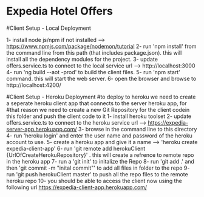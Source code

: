 # Expedia Hotel Offers 


#Client Setup - Local Deployment

1- install node js/npm if not installed --> https://www.npmjs.com/package/nodemon/tutorial 
2- run 'npm install' from the command line from this path (that includes package.json). this will install all the 
dependency modules for the project.
3- update offers.service.ts to connect to the local service url --> http://localhost:3000
4- run 'ng build --aot -prod' to build the client files.
5- run 'npm start' command. this will start the web server. 
6- open the browser and browse to http://localhost:4200/ 

#Client Setup - Heroku Deployment
#to deploy to heroku we need to create a seperate heroku client app that connects to the server heroku app, for
#that reason we need to create a new Git Repository for the client codein this folder and push the client code to it
1- install heroku toolset
2- update offers.service.ts to connect to the heroku service url --> https://expedia-server-app.herokuapp.com/
3- browse in the command line to this directory
4- run 'heroku login' and enter the user name and password of the heroku account to use.
5- create a heroku app and give it a name --> 'heroku create expedia-client-app'
6- run 'git remote add herokuClient {UrlOfCreateHerokuRepository}' . this will create a refrence to remote repo in the heroku app
7- run a 'git init' to initalize the Repo
8- run 'git add .' and then 'git commit -m "inital commit"' to add all files in folder to the repo
9- run 'git push herokuClient master' to push all the repo files to the remote heroku repo
10- you should be able to access the client now using the following url https://expedia-client-app.herokuapp.com/
